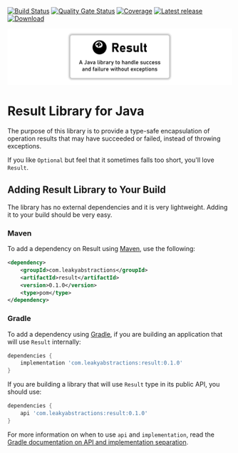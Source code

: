 
[![Build Status](https://github.com/leakyabstractions/result/workflows/Build/badge.svg)](https://github.com/LeakyAbstractions/result/actions?query=workflow%3ABuild)
[![Quality Gate Status](https://sonarcloud.io/api/project_badges/measure?project=LeakyAbstractions_result&metric=alert_status)](https://sonarcloud.io/dashboard?id=LeakyAbstractions_result)
[![Coverage](https://sonarcloud.io/api/project_badges/measure?project=LeakyAbstractions_result&metric=coverage)](https://sonarcloud.io/dashboard?id=LeakyAbstractions_result)
[![Latest release](https://img.shields.io/github/release/leakyabstractions/result.svg)](https://github.com/leakyabstractions/result/releases/latest)
[![Download](https://api.bintray.com/packages/leakyabstractions/maven/result/images/download.svg)](https://bintray.com/leakyabstractions/maven/result/)

![Result](docs/result-banner-centered.png)

# Result Library for Java

The purpose of this library is to provide a type-safe encapsulation of operation results that may have succeeded or
failed, instead of throwing exceptions.

If you like `Optional` but feel that it sometimes falls too short, you'll love `Result`.


## Adding Result Library to Your Build

The library has no external dependencies and it is very lightweight. Adding it to your build should be very easy.

### Maven

To add a dependency on Result using [Maven](https://maven.apache.org/), use the following:

```xml
<dependency>
    <groupId>com.leakyabstractions</groupId>
    <artifactId>result</artifactId>
    <version>0.1.0</version>
    <type>pom</type>
</dependency>
```

### Gradle

To add a dependency using [Gradle](https://gradle.org/), if you are building an application that will use `Result`
internally:

```gradle
dependencies {
    implementation 'com.leakyabstractions:result:0.1.0'
}
```

If you are building a library that will use `Result` type in its public API, you should use:

```gradle
dependencies {
    api 'com.leakyabstractions:result:0.1.0'
}
```

For more information on when to use `api` and `implementation`, read the [Gradle documentation on API and implementation
separation](https://docs.gradle.org/current/userguide/java_library_plugin.html#sec:java_library_separation).
